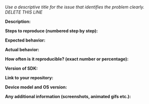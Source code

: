 *Use a descriptive title for the issue that identifies the problem clearly. DELETE THIS LINE*

**Description:**

**Steps to reproduce (numbered step by step):**

**Expected behavior:**

**Actual behavior:**

**How often is it reproducible? (exact number or percentage):**

**Version of SDK:**

**Link to your repository:**

**Device model and OS version:**

**Any additional information (screenshots, animated gifs etc.):**
